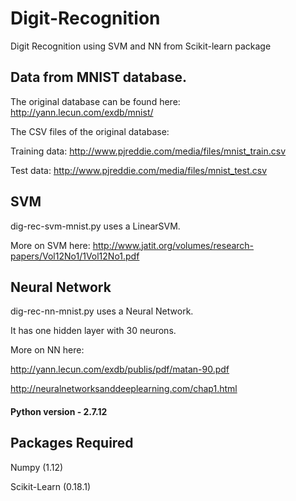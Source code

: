 # Digit-Recognition
Digit Recognition using SVM and NN from Scikit-learn package

## Data from MNIST database.

The original database can be found here: http://yann.lecun.com/exdb/mnist/

The CSV files of the original database:

Training data: http://www.pjreddie.com/media/files/mnist_train.csv

Test data: http://www.pjreddie.com/media/files/mnist_test.csv

## SVM ##
dig-rec-svm-mnist.py uses a LinearSVM.

More on SVM here: http://www.jatit.org/volumes/research-papers/Vol12No1/1Vol12No1.pdf

## Neural Network ##

dig-rec-nn-mnist.py uses a Neural Network.

It has one hidden layer with 30 neurons.

More on NN here: 

http://yann.lecun.com/exdb/publis/pdf/matan-90.pdf

http://neuralnetworksanddeeplearning.com/chap1.html

#### Python version - 2.7.12 ###

## Packages Required ##

Numpy (1.12)

Scikit-Learn (0.18.1)

